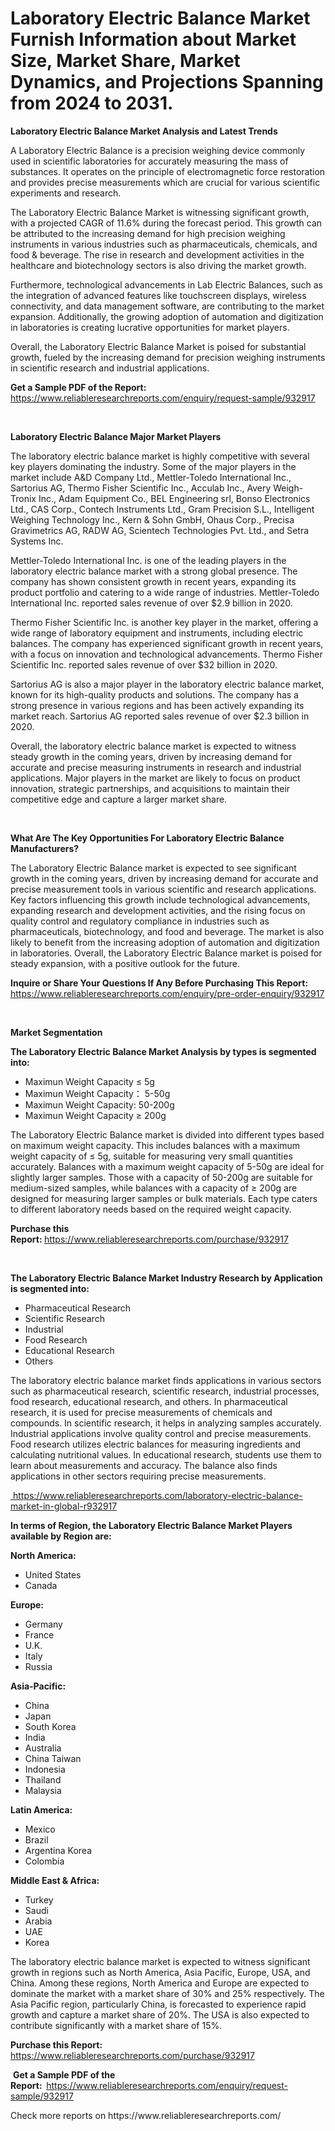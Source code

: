 <p><h1>Laboratory Electric Balance Market Furnish Information about Market Size, Market Share, Market Dynamics, and Projections Spanning from 2024 to 2031.</h1></p><p><strong>Laboratory Electric Balance Market Analysis and Latest Trends</strong></p>
<p><p>A Laboratory Electric Balance is a precision weighing device commonly used in scientific laboratories for accurately measuring the mass of substances. It operates on the principle of electromagnetic force restoration and provides precise measurements which are crucial for various scientific experiments and research.</p><p>The Laboratory Electric Balance Market is witnessing significant growth, with a projected CAGR of 11.6% during the forecast period. This growth can be attributed to the increasing demand for high precision weighing instruments in various industries such as pharmaceuticals, chemicals, and food & beverage. The rise in research and development activities in the healthcare and biotechnology sectors is also driving the market growth.</p><p>Furthermore, technological advancements in Lab Electric Balances, such as the integration of advanced features like touchscreen displays, wireless connectivity, and data management software, are contributing to the market expansion. Additionally, the growing adoption of automation and digitization in laboratories is creating lucrative opportunities for market players.</p><p>Overall, the Laboratory Electric Balance Market is poised for substantial growth, fueled by the increasing demand for precision weighing instruments in scientific research and industrial applications.</p></p>
<p><strong>Get a Sample PDF of the Report:&nbsp;</strong> <a href="https://www.reliableresearchreports.com/enquiry/request-sample/932917">https://www.reliableresearchreports.com/enquiry/request-sample/932917</a></p>
<p>&nbsp;</p>
<p><strong>Laboratory Electric Balance Major Market Players</strong></p>
<p><p>The laboratory electric balance market is highly competitive with several key players dominating the industry. Some of the major players in the market include A&D Company Ltd., Mettler-Toledo International Inc., Sartorius AG, Thermo Fisher Scientific Inc., Acculab Inc., Avery Weigh-Tronix Inc., Adam Equipment Co., BEL Engineering srl, Bonso Electronics Ltd., CAS Corp., Contech Instruments Ltd., Gram Precision S.L., Intelligent Weighing Technology Inc., Kern & Sohn GmbH, Ohaus Corp., Precisa Gravimetrics AG, RADW AG, Scientech Technologies Pvt. Ltd., and Setra Systems Inc.</p><p>Mettler-Toledo International Inc. is one of the leading players in the laboratory electric balance market with a strong global presence. The company has shown consistent growth in recent years, expanding its product portfolio and catering to a wide range of industries. Mettler-Toledo International Inc. reported sales revenue of over $2.9 billion in 2020.</p><p>Thermo Fisher Scientific Inc. is another key player in the market, offering a wide range of laboratory equipment and instruments, including electric balances. The company has experienced significant growth in recent years, with a focus on innovation and technological advancements. Thermo Fisher Scientific Inc. reported sales revenue of over $32 billion in 2020.</p><p>Sartorius AG is also a major player in the laboratory electric balance market, known for its high-quality products and solutions. The company has a strong presence in various regions and has been actively expanding its market reach. Sartorius AG reported sales revenue of over $2.3 billion in 2020.</p><p>Overall, the laboratory electric balance market is expected to witness steady growth in the coming years, driven by increasing demand for accurate and precise measuring instruments in research and industrial applications. Major players in the market are likely to focus on product innovation, strategic partnerships, and acquisitions to maintain their competitive edge and capture a larger market share.</p></p>
<p>&nbsp;</p>
<p><strong>What Are The Key Opportunities For Laboratory Electric Balance Manufacturers?</strong></p>
<p><p>The Laboratory Electric Balance market is expected to see significant growth in the coming years, driven by increasing demand for accurate and precise measurement tools in various scientific and research applications. Key factors influencing this growth include technological advancements, expanding research and development activities, and the rising focus on quality control and regulatory compliance in industries such as pharmaceuticals, biotechnology, and food and beverage. The market is also likely to benefit from the increasing adoption of automation and digitization in laboratories. Overall, the Laboratory Electric Balance market is poised for steady expansion, with a positive outlook for the future.</p></p>
<p><strong>Inquire or Share Your Questions If Any Before Purchasing This Report:</strong> <a href="https://www.reliableresearchreports.com/enquiry/pre-order-enquiry/932917">https://www.reliableresearchreports.com/enquiry/pre-order-enquiry/932917</a></p>
<p>&nbsp;</p>
<p><strong>Market Segmentation</strong></p>
<p><strong>The Laboratory Electric Balance Market Analysis by types is segmented into:</strong></p>
<p><ul><li>Maximun Weight Capacity ≤ 5g</li><li>Maximun Weight Capacity： 5-50g</li><li>Maximun Weight Capacity: 50-200g</li><li>Maximun Weight Capacity ≥ 200g</li></ul></p>
<p><p>The Laboratory Electric Balance market is divided into different types based on maximum weight capacity. This includes balances with a maximum weight capacity of ≤ 5g, suitable for measuring very small quantities accurately. Balances with a maximum weight capacity of 5-50g are ideal for slightly larger samples. Those with a capacity of 50-200g are suitable for medium-sized samples, while balances with a capacity of ≥ 200g are designed for measuring larger samples or bulk materials. Each type caters to different laboratory needs based on the required weight capacity.</p></p>
<p><strong>Purchase this Report:&nbsp;</strong><a href="https://www.reliableresearchreports.com/purchase/932917">https://www.reliableresearchreports.com/purchase/932917</a></p>
<p>&nbsp;</p>
<p><strong>The Laboratory Electric Balance Market Industry Research by Application is segmented into:</strong></p>
<p><ul><li>Pharmaceutical Research</li><li>Scientific Research</li><li>Industrial</li><li>Food Research</li><li>Educational Research</li><li>Others</li></ul></p>
<p><p>The laboratory electric balance market finds applications in various sectors such as pharmaceutical research, scientific research, industrial processes, food research, educational research, and others. In pharmaceutical research, it is used for precise measurements of chemicals and compounds. In scientific research, it helps in analyzing samples accurately. Industrial applications involve quality control and precise measurements. Food research utilizes electric balances for measuring ingredients and calculating nutritional values. In educational research, students use them to learn about measurements and accuracy. The balance also finds applications in other sectors requiring precise measurements.</p></p>
<p><a href="https://www.reliableresearchreports.com/laboratory-electric-balance-market-in-global-r932917">&nbsp;https://www.reliableresearchreports.com/laboratory-electric-balance-market-in-global-r932917</a></p>
<p><strong>In terms of Region, the Laboratory Electric Balance Market Players available by Region are:</strong></p>
<p>
    <p> <strong> North America: </strong>
        <ul>
            <li>United States</li>
            <li>Canada</li>
        </ul>
        </p> 
    <p> <strong> Europe: </strong>
        <ul>
            <li>Germany</li>
            <li>France</li>
            <li>U.K.</li>
            <li>Italy</li>
            <li>Russia</li>
        </ul>
        </p> 
    <p> <strong> Asia-Pacific: </strong>
        <ul>
            <li>China</li>
            <li>Japan</li>
            <li>South Korea</li>
            <li>India</li>
            <li>Australia</li>
            <li>China Taiwan</li>
            <li>Indonesia</li>
            <li>Thailand</li>
            <li>Malaysia</li>
        </ul>
        </p> 
    <p> <strong> Latin America: </strong>
        <ul>
            <li>Mexico</li>
            <li>Brazil</li>
            <li>Argentina Korea</li>
            <li>Colombia</li>
        </ul>
        </p> 
    <p> <strong> Middle East & Africa: </strong>
        <ul>
            <li>Turkey</li>
            <li>Saudi</li>
            <li>Arabia</li>
            <li>UAE</li>
            <li>Korea</li>
        </ul>
    </p>
    </p>
<p><p>The laboratory electric balance market is expected to witness significant growth in regions such as North America, Asia Pacific, Europe, USA, and China. Among these regions, North America and Europe are expected to dominate the market with a market share of 30% and 25% respectively. The Asia Pacific region, particularly China, is forecasted to experience rapid growth and capture a market share of 20%. The USA is also expected to contribute significantly with a market share of 15%.</p></p>
<p><strong>Purchase this Report: </strong><a href="https://www.reliableresearchreports.com/purchase/932917">https://www.reliableresearchreports.com/purchase/932917</a></p>
<p>&nbsp;<strong>Get a Sample PDF of the Report:&nbsp;&nbsp;</strong><a href="https://www.reliableresearchreports.com/enquiry/request-sample/932917">https://www.reliableresearchreports.com/enquiry/request-sample/932917</a></p>
<p><strong></strong></p>
<p>Check more reports on https://www.reliableresearchreports.com/</p>
